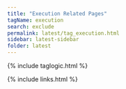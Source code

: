 ```yaml
---
title: "Execution Related Pages"
tagName: execution
search: exclude
permalink: latest/tag_execution.html
sidebar: latest-sidebar
folder: latest
---
```

{% include taglogic.html %}

{% include links.html %}
